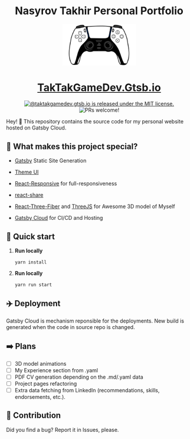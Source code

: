 <h1 align="center">
  Nasyrov Takhir Personal Portfolio
</h1>
<p align="center">
  <a href="https://teimurjan.dev">
    <img alt="Gatsby" src="./static/Logo.png" width="200" />
  </a>
</p>
<h1 align="center">
  <a href="https://taktakgamedev.gtsb.io">
    TakTakGameDev.Gtsb.io
  </a>
</h1>
<div align="center">

<p align="center">
  <a href="https://github.com/nasyrovt/nasyrovt.github.io/LICENCE">
    <img src="https://img.shields.io/badge/license-MIT-blue.svg" alt="@taktakgamedev.gtsb.io is released under the MIT license." />
  </a>
  <img src="https://img.shields.io/badge/PRs-welcome-brightgreen.svg" alt="PRs welcome!" />
</p>

</div>

Hey! 👋 This repository contains the source code for my personal website hosted on Gatsby Cloud.

## 🤷 What makes this project special?

- [Gatsby](https://www.gatsbyjs.com/) Static Site Generation
- [Theme UI](https://theme-ui.com/)

- [React-Responsive](https://github.com/contra/react-responsive) for full-responsiveness
- [react-share](https://github.com/nygardk/react-share)
- [React-Three-Fiber](https://github.com/drcmda/react-three-fiber) and [ThreeJS](http://threejs.org) for Awesome 3D model of Myself
- [Gatsby Cloud](https://gatsbyjs.com) for CI/CD and Hosting

## 🚀 Quick start

1.  **Run locally**
    ```shell
    yarn install
    ```

2. **Run locally**
    ```shell
    yarn run start
    ```

## ✈️ Deployment

Gatsby Cloud is mechanism reponsible for the deployments. New build is generated when the code in source repo is changed.

## ➡️ Plans

- [ ] 3D model animations
- [ ] My Experience section from .yaml
- [ ] PDF CV generation depending on the .md/.yaml data
- [ ] Project pages refactoring
- [ ] Extra data fetching from LinkedIn (recommendations, skills, endorsements, etc.).

## 🙏 Contribution

Did you find a bug? Report it in Issues, please.